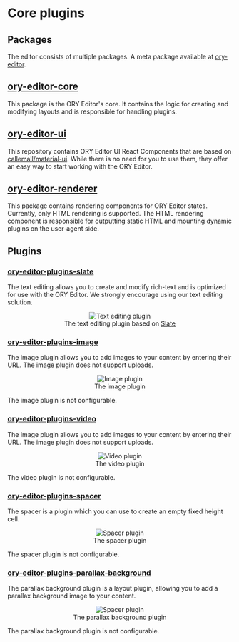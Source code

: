 # Core plugins

## Packages

The editor consists of multiple packages. A meta package available at [ory-editor](https://www.npmjs.com/package/ory-editor).

## [ory-editor-core](https://www.npmjs.com/package/ory-editor-core)

This package is the ORY Editor's core. It contains the logic for creating and modifying layouts and is responsible for
handling plugins.

## [ory-editor-ui](https://www.npmjs.com/package/ory-editor-ui)

This repository contains ORY Editor UI React Components that are based on
[callemall/material-ui](https://github.com/callemall/material-ui). While there is no need for you to use them, they
offer an easy way to start working with the ORY Editor.

## [ory-editor-renderer](https://www.npmjs.com/package/ory-editor-renderer)

This package contains rendering components for ORY Editor states. Currently, only HTML rendering is supported. The
HTML rendering component is responsible for outputting static HTML and mounting dynamic plugins on the user-agent side.

## Plugins

### [ory-editor-plugins-slate](https://www.npmjs.com/package/ory-editor-plugins-slate)

The text editing allows you to create and modify rich-text and is optimized for use with the ORY Editor. We strongly
encourage using our text editing solution.

<p>
  <figure align="center">
    <img alt="Text editing plugin" src="/images/text-editing-plugin.gif"><br>
    <figcaption>The text editing plugin based on <a href="http://slatejs.org">Slate</a></figcaption>
  </figure>
</p>

### [ory-editor-plugins-image](https://www.npmjs.com/package/ory-editor-plugins-image)

The image plugin allows you to add images to your content by entering their URL. The image plugin does not support
uploads.

<p>
  <figure align="center">
    <img alt="Image plugin" src="/images/image-plugin.gif"><br>
    <figcaption>The image plugin</figcaption>
  </figure>
</p>

The image plugin is not configurable.

### [ory-editor-plugins-video](https://www.npmjs.com/package/ory-editor-plugins-video)

The image plugin allows you to add images to your content by entering their URL. The image plugin does not support
uploads.

<p>
  <figure align="center">
    <img alt="Video plugin" src="/images/video-plugin.gif"><br>
    <figcaption>The video plugin</figcaption>
  </figure>
</p>

The video plugin is not configurable.

### [ory-editor-plugins-spacer](https://www.npmjs.com/package/ory-editor-plugins-spacer)

The spacer is a plugin which you can use to create an empty fixed height cell.

<p>
  <figure align="center">
    <img alt="Spacer plugin" src="/images/spacer-plugin.gif"><br>
    <figcaption>The spacer plugin</figcaption>
  </figure>
</p>

The spacer plugin is not configurable.

### [ory-editor-plugins-parallax-background](https://www.npmjs.com/package/ory-editor-plugins-parallax-background)

The parallax background plugin is a layout plugin, allowing you to add a parallax background image to your content.

<p>
  <figure align="center">
    <img alt="Spacer plugin" src="/images/parallax-background.gif"><br>
    <figcaption>The parallax background plugin</figcaption>
  </figure>
</p>

The parallax background plugin is not configurable.
